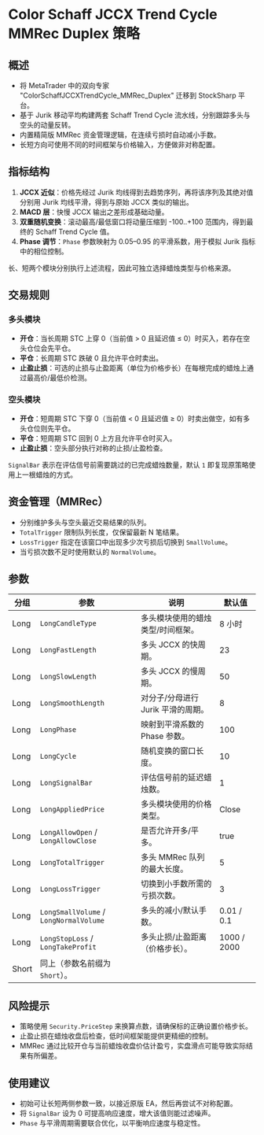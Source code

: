# Color Schaff JCCX Trend Cycle MMRec Duplex 策略

## 概述
- 将 MetaTrader 中的双向专家 "ColorSchaffJCCXTrendCycle_MMRec_Duplex" 迁移到 StockSharp 平台。
- 基于 Jurik 移动平均构建两套 Schaff Trend Cycle 流水线，分别跟踪多头与空头的动量反转。
- 内置精简版 MMRec 资金管理逻辑，在连续亏损时自动减小手数。
- 长短方向可使用不同的时间框架与价格输入，方便做非对称配置。

## 指标结构
1. **JCCX 近似**：价格先经过 Jurik 均线得到去趋势序列，再将该序列及其绝对值分别用 Jurik 均线平滑，得到与原始 JCCX 类似的输出。
2. **MACD 层**：快慢 JCCX 输出之差形成基础动量。
3. **双重随机变换**：滚动最高/最低窗口将动量压缩到 -100..+100 范围内，得到最终的 Schaff Trend Cycle 值。
4. **Phase 调节**：`Phase` 参数映射为 0.05–0.95 的平滑系数，用于模拟 Jurik 指标中的相位控制。

长、短两个模块分别执行上述流程，因此可独立选择蜡烛类型与价格来源。

## 交易规则
### 多头模块
- **开仓**：当长周期 STC 上穿 0（当前值 > 0 且延迟值 ≤ 0）时买入，若存在空头仓位会先平仓。
- **平仓**：长周期 STC 跌破 0 且允许平仓时卖出。
- **止盈止损**：可选的止损与止盈距离（单位为价格步长）在每根完成的蜡烛上通过最高价/最低价检测。

### 空头模块
- **开仓**：短周期 STC 下穿 0（当前值 < 0 且延迟值 ≥ 0）时卖出做空，如有多头仓位则先平仓。
- **平仓**：短周期 STC 回到 0 上方且允许平仓时买入。
- **止盈止损**：空头部分执行对称的止损/止盈检查。

`SignalBar` 表示在评估信号前需要跳过的已完成蜡烛数量，默认 `1` 即复现原策略使用上一根蜡烛的方式。

## 资金管理（MMRec）
- 分别维护多头与空头最近交易结果的队列。
- `TotalTrigger` 限制队列长度，仅保留最新 N 笔结果。
- `LossTrigger` 指定在该窗口中出现多少次亏损后切换到 `SmallVolume`。
- 当亏损次数不足时使用默认的 `NormalVolume`。

## 参数
| 分组 | 参数 | 说明 | 默认值 |
| --- | --- | --- | --- |
| Long | `LongCandleType` | 多头模块使用的蜡烛类型/时间框架。 | 8 小时 |
| Long | `LongFastLength` | 多头 JCCX 的快周期。 | 23 |
| Long | `LongSlowLength` | 多头 JCCX 的慢周期。 | 50 |
| Long | `LongSmoothLength` | 对分子/分母进行 Jurik 平滑的周期。 | 8 |
| Long | `LongPhase` | 映射到平滑系数的 Phase 参数。 | 100 |
| Long | `LongCycle` | 随机变换的窗口长度。 | 10 |
| Long | `LongSignalBar` | 评估信号前的延迟蜡烛数。 | 1 |
| Long | `LongAppliedPrice` | 多头模块使用的价格类型。 | Close |
| Long | `LongAllowOpen` / `LongAllowClose` | 是否允许开多/平多。 | true |
| Long | `LongTotalTrigger` | 多头 MMRec 队列的最大长度。 | 5 |
| Long | `LongLossTrigger` | 切换到小手数所需的亏损次数。 | 3 |
| Long | `LongSmallVolume` / `LongNormalVolume` | 多头的减小/默认手数。 | 0.01 / 0.1 |
| Long | `LongStopLoss` / `LongTakeProfit` | 多头止损/止盈距离（价格步长）。 | 1000 / 2000 |
| Short | 同上（参数名前缀为 `Short`）。 | | |

## 风险提示
- 策略使用 `Security.PriceStep` 来换算点数，请确保标的正确设置价格步长。
- 止盈止损在蜡烛收盘后检查，低时间框架能提供更精细的控制。
- MMRec 通过比较开仓与当前蜡烛收盘价估计盈亏，实盘滑点可能导致实际结果有所偏差。

## 使用建议
- 初始可让长短两侧参数一致，以接近原版 EA，然后再尝试不对称配置。
- 将 `SignalBar` 设为 0 可提高响应速度，增大该值则能过滤噪声。
- `Phase` 与平滑周期需要联合优化，以平衡响应速度与稳定性。
